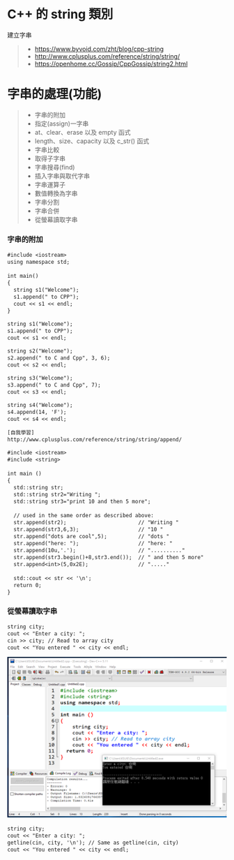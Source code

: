 # C++ 的 string 類別

建立字串

>* https://www.byvoid.com/zht/blog/cpp-string
>* http://www.cplusplus.com/reference/string/string/
>* https://openhome.cc/Gossip/CppGossip/string2.html

# 字串的處理(功能)

>* 字串的附加
>* 指定(assign)一字串
>* at、clear、erase 以及 empty 函式
>* length、size、capacity 以及 c_str() 函式
>* 字串比較
>* 取得子字串
>* 字串搜尋(find)
>* 插入字串與取代字串
>* 字串運算子
>* 數值轉換為字串
>* 字串分割
>* 字串合併
>* 從螢幕讀取字串

### 字串的附加
```
#include <iostream>
using namespace std;

int main()
{
  string s1("Welcome");
  s1.append(" to CPP"); 
  cout << s1 << endl; 
}
```
```
string s1("Welcome");
s1.append(" to CPP"); 
cout << s1 << endl; 
```
```
string s2("Welcome");
s2.append(" to C and Cpp", 3, 6); 
cout << s2 << endl;
```
```
string s3("Welcome");
s3.append(" to C and Cpp", 7); 
cout << s3 << endl; 
```
```
string s4("Welcome"); 
s4.append(14, 'F'); 
cout << s4 << endl; 
```

```
[自我學習]
http://www.cplusplus.com/reference/string/string/append/
```

```
#include <iostream>
#include <string>

int main ()
{
  std::string str;
  std::string str2="Writing ";
  std::string str3="print 10 and then 5 more";

  // used in the same order as described above:
  str.append(str2);                       // "Writing "
  str.append(str3,6,3);                   // "10 "
  str.append("dots are cool",5);          // "dots "
  str.append("here: ");                   // "here: "
  str.append(10u,'.');                    // ".........."
  str.append(str3.begin()+8,str3.end());  // " and then 5 more"
  str.append<int>(5,0x2E);                // "....."

  std::cout << str << '\n';
  return 0;
}
```
### 從螢幕讀取字串
```
string city;
cout << "Enter a city: ";
cin >> city; // Read to array city
cout << "You entered " << city << endl;
```

![執行畫面](pic/作業1.png)

```
string city;
cout << "Enter a city: ";
getline(cin, city, '\n'); // Same as getline(cin, city)
cout << "You entered " << city << endl;
```


```

```


```

```

